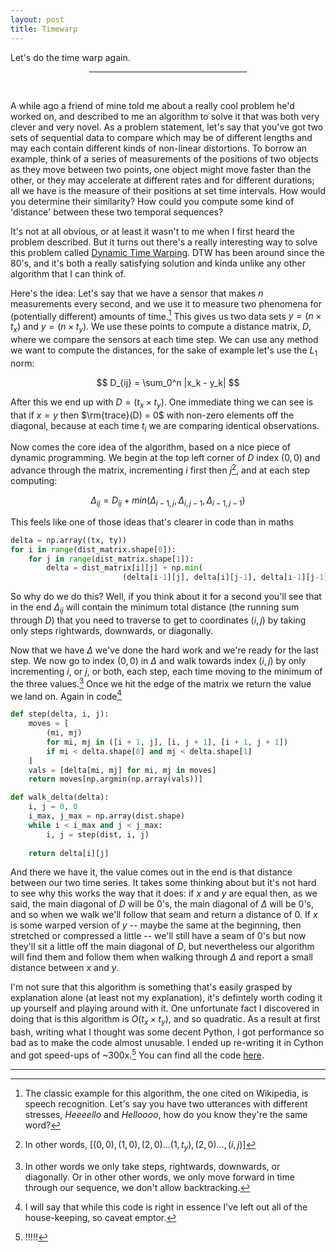 ```yaml
---
layout: post
title: Timewarp
---
```


Let's do the time warp again.

<center><hr style="width:50%"></center>
<br>

A while ago a friend of mine told me about a really cool problem he'd worked on, and described to me an algorithm to solve it that was both very clever and very novel. As a problem statement, let's say that you've got two sets of sequential data to compare which may be of different lengths and may each contain different kinds of non-linear distortions. To borrow an example, think of a series of measurements of the positions of two objects as they move between two points, one object might move faster than the other, or they may accelerate at different rates and for different durations; all we have is the measure of their positions at set time intervals. How would you determine their similarity? How could you compute some kind of 'distance' between these two temporal sequences? 


It's not at all obvious, or at least it wasn't to me when I first heard the problem described. But it turns out there's a really interesting way to solve this problem called [Dynamic Time Warping](https://en.wikipedia.org/wiki/Dynamic_time_warping). DTW has been around since the 80's, and it's both a really satisfying solution and kinda unlike any other algorithm that I can think of.

Here's the idea: Let's say that we have a sensor that makes $n$ measurements every second, and we use it to measure two phenomena for (potentially different) amounts of time.[^1] This gives us two data sets $y = (n \times t_x)$ and $y = (n \times t_y)$. We use these points to compute a distance matrix, $D$, where we compare the sensors at each time step. We can use any method we want to compute the distances, for the sake of example let's use the $L_1$ norm:

$$
D_{ij} = \sum_0^n |x_k - y_k|
$$

After this we end up with $D = (t_x \times t_y)$. One immediate thing we can see is that if $x = y$ then $\rm{trace}(D) = 0$ with non-zero elements off the diagonal, because at each time $t_i$ we are comparing identical observations.

Now comes the core idea of the algorithm, based on a nice piece of dynamic programming. We begin at the top left corner of $D$ index $(0, 0)$ and advance through the matrix, incrementing $i$ first then $j$[^2], and at each step computing:

$$
\Delta_{ij} = D_{ij} + min(\Delta_{i-1, j}, \Delta_{i, j-1}, \Delta_{i-1, j-1})
$$

This feels like one of those ideas that's clearer in code than in maths


```python
delta = np.array((tx, ty))
for i in range(dist_matrix.shape[0]):
    for j in range(dist_matrix.shape[1]):
        delta = dist_matrix[i][j] + np.min(
                         (delta[i-1][j], delta[i][j-1], delta[i-1][j-1]))
```

So why do we do this? Well, if you think about it for a second you'll see that in the end $\Delta_{ij}$ will contain the minimum total distance (the running sum through $D$) that you need to traverse to get to coordinates $(i, j)$ by taking only steps rightwards, downwards, or diagonally. 

Now that we have $\Delta$ we've done the hard work and we're ready for the last step. We now go to index $(0, 0)$ in $\Delta$ and walk towards index $(i, j)$ by only incrementing $i$, or $j$, or both, each step, each time moving to the minimum of the three values.[^3] Once we hit the edge of the matrix we return the value we land on. Again in code[^4]


```python
def step(delta, i, j):
    moves = [
        (mi, mj)
        for mi, mj in ([i + 1, j], [i, j + 1], [i + 1, j + 1])
        if mi < delta.shape[0] and mj < delta.shape[1]
    ]
    vals = [delta[mi, mj] for mi, mj in moves]
    return moves[np.argmin(np.array(vals))]

def walk_delta(delta):
    i, j = 0, 0
    i_max, j_max = np.array(dist.shape)
    while i < i_max and j < j_max:
        i, j = step(dist, i, j)
        
    return delta[i][j]
```


And there we have it, the value comes out in the end is that distance between our two time series. It takes some thinking about but it's not hard to see why this works the way that it does: if $x$ and $y$ are equal then, as we said, the main diagonal of $D$ will be $0$'s, the main diagonal of $\Delta$ will be $0$'s, and so when we walk we'll follow that seam and return a distance of $0$. If $x$ is some warped version of $y$ -- maybe the same at the beginning, then stretched or compressed a little -- we'll still have a seam of $0$'s but now they'll sit a little off the main diagonal of $D$, but nevertheless our algorithm will find them and follow them when walking through $\Delta$ and report a small distance between $x$ and $y$.


I'm not sure that this algorithm is something that's easily grasped by explanation alone (at least not my explanation), it's defintely worth coding it up yourself and playing around with it. One unfortunate fact I discovered in doing that is this algorithm is $O(t_x \times t_y)$, and so quadratic. As a result at first bash, writing what I thought was some decent Python, I got performance so bad as to make the code almost unusable. I ended up re-writing it in Cython and got speed-ups of ~300x.[^5] You can find all the code [here](https://github.com/neal-o-r/timewarp).




---

[^1]: The classic example for this algorithm, the one cited on Wikipedia, is speech recognition. Let's say you have two utterances with different stresses, *Heeeello* and *Helloooo*, how do you know they're the same word?

[^2]: In other words, $[(0, 0), (1, 0), (2, 0)\dots(1, t_y), (2, 0)\dots, (i, j)]$


[^3]: In other words we only take steps, rightwards, downwards, or diagonally. Or in other other words, we only move forward in time through our sequence, we don't allow backtracking.

[^4]: I will say that while this code is right in essence I've left out all of the house-keeping, so caveat emptor.

[^5]: !!!!!
